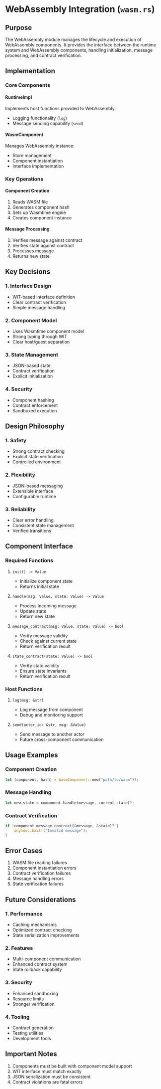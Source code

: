 # WebAssembly Integration (`wasm.rs`)

## Purpose
The WebAssembly module manages the lifecycle and execution of WebAssembly components. It provides the interface between the runtime system and WebAssembly components, handling initialization, message processing, and contract verification.

## Implementation

### Core Components

#### RuntimeImpl
Implements host functions provided to WebAssembly:
- Logging functionality (`log`)
- Message sending capability (`send`)

#### WasmComponent
Manages WebAssembly instance:
- Store management
- Component instantiation
- Interface implementation

### Key Operations

#### Component Creation
1. Reads WASM file
2. Generates component hash
3. Sets up Wasmtime engine
4. Creates component instance

#### Message Processing
1. Verifies message against contract
2. Verifies state against contract
3. Processes message
4. Returns new state

## Key Decisions

### 1. Interface Design
- WIT-based interface definition
- Clear contract verification
- Simple message handling

### 2. Component Model
- Uses Wasmtime component model
- Strong typing through WIT
- Clear host/guest separation

### 3. State Management
- JSON-based state
- Contract verification
- Explicit initialization

### 4. Security
- Component hashing
- Contract enforcement
- Sandboxed execution

## Design Philosophy

### 1. Safety
- Strong contract checking
- Explicit state verification
- Controlled environment

### 2. Flexibility
- JSON-based messaging
- Extensible interface
- Configurable runtime

### 3. Reliability
- Clear error handling
- Consistent state management
- Verified transitions

## Component Interface

### Required Functions
1. `init() -> Value`
   - Initialize component state
   - Returns initial state

2. `handle(msg: Value, state: Value) -> Value`
   - Process incoming message
   - Update state
   - Return new state

3. `message_contract(msg: Value, state: Value) -> bool`
   - Verify message validity
   - Check against current state
   - Return verification result

4. `state_contract(state: Value) -> bool`
   - Verify state validity
   - Ensure state invariants
   - Return verification result

### Host Functions
1. `log(msg: &str)`
   - Log message from component
   - Debug and monitoring support

2. `send(actor_id: &str, msg: &Value)`
   - Send message to another actor
   - Future cross-component communication

## Usage Examples

### Component Creation
```rust
let (component, hash) = WasmComponent::new("path/to/wasm")?;
```

### Message Handling
```rust
let new_state = component.handle(message, current_state)?;
```

### Contract Verification
```rust
if !component.message_contract(&message, &state)? {
    anyhow::bail!("Invalid message");
}
```

## Error Cases
1. WASM file reading failures
2. Component instantiation errors
3. Contract verification failures
4. Message handling errors
5. State verification failures

## Future Considerations

### 1. Performance
- Caching mechanisms
- Optimized contract checking
- State serialization improvements

### 2. Features
- Multi-component communication
- Enhanced contract system
- State rollback capability

### 3. Security
- Enhanced sandboxing
- Resource limits
- Stronger verification

### 4. Tooling
- Contract generation
- Testing utilities
- Development tools

## Important Notes
1. Components must be built with component model support
2. WIT interface must match exactly
3. JSON serialization must be consistent
4. Contract violations are fatal errors